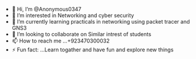 - 👋 Hi, I’m @Anonymous0347
- 👀 I’m interested in Networking and cyber security
- 🌱 I’m currently learning practicals in networking using packet tracer and GNS3 
- 💞️ I’m looking to collaborate on Similar intrest of students 
- 📫 How to reach me ...+923470300032 
- ⚡ Fun fact: ...Learn togather and have fun and explore new things 

<!---
Anonymous0347/Anonymous0347 is a ✨ special ✨ repository because its `README.md` (this file) appears on your GitHub profile.
You can click the Preview link to take a look at your changes.
--->
